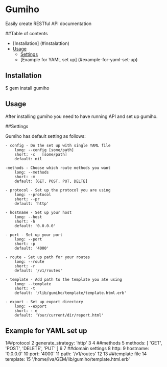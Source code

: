 # Gumiho

 Easily create RESTful API documentation

##Table of contents
- [Installation] (#instalattion)
- [Usage](#usage)
	- [Settings](#settings)	
	- [Example for YAML set up] (#example-for-yaml-set-up)
		
## Installation

$ gem install gumiho

## Usage

After installing gumiho you need to have running API and set up gumiho.

##Settings

Gumiho has default setting as follows:

	- config - Do the set up with single YAML file 
		long: --config [some/path]
		short: -c	[some/path]
		default: nil

	-methods - Choose which route methods you want
		long: --methods 
		short: -m	
		default: [GET, POST, PUT, DELTE]

	- protocol - Set up the protocol you are using
		long: --protocol 
		short: --pr
		default: 'http'

	- hostname - Set up your host
		long: --host
		short: -h
		default: '0.0.0.0'

	- port - Set up your port
		long: --port
		short: -p
		default: '4000'

	- route - Set up path for your routes
		long: --route
		short: -r
		default: '/v1/routes'

	- template - Add path to the template you ate using
		long: --template
		short: -t
		default: '/lib/gumiho/template/template.html.erb'

	- export - Set up export directory
		long: --export
		short: - e
		default: 'Your/current/dir/report.html' 

## Example for YAML set up

  1##protocol 
  2 generate_strategy: 'http'
  3 
  4 ##methods
  5 methods: [ 'GET', 'POST', 'DELETE', 'PUT' ]
  6 
  7 ##domain settings
  8 http:
  9   hostname: '0.0.0.0'
 10   port: '4000'
 11   path: '/v1/routes'
 12 
 13 ##template file
 14 template:
 15   '/home/iva/GEM/lib/gumiho/template.html.erb'

